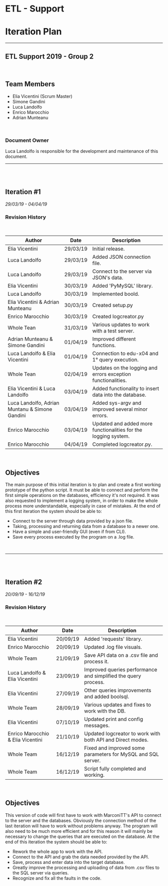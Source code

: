
# ETL - Support
# Iteration Plan

___
## **ETL Support 2019 - Group 2**

<br>

## Team Members

- Elia Vicentini (Scrum Master)
- Simone Gandini
- Luca Landolfo
- Enrico Marocchio
- Adrian Munteanu 

<br>

### **Document Owner**

Luca Landolfo is responsible for the development and maintenance of this document.
___
<br>
<br>

## Iteration #1
_29/03/19 - 04/04/19_

### Revision History

<br>

| Author | Date | Description |
|--|--|--|
| Elia Vicentini | 29/03/19 | Initial release. |
| Luca Landolfo | 29/03/19 | Added JSON connection file. |
| Luca Landolfo | 29/03/19 | Connect to the server via JSON's data. |
| Elia Vicentini | 30/03/19 | Added 'PyMySQL' library. |
| Luca Landolfo | 30/03/19 | Implemented boold. |
| Elia Vicentini & Adrian Munteanu | 30/03/19 | Created setup.py |
| Enrico Marocchio | 30/03/19 | Created logcreator.py |
| Whole Tean | 31/03/19 | Various updates to work with a test server. |
| Adrian Munteanu & Simone Gandini | 01/04/19 | Improved different functions. |
| Luca Landolfo & Elia Vicentini| 01/04/19 | Connection to edu-x04 and 1° query execution. |
| Whole Tean | 02/04/19 | Updates on the logging and errors exception functionalities. |
| Elia Vicentini & Luca Landolfo | 03/04/19 | Added functionality to insert data into the database.  |
| Luca Landolfo, Adrian Muntanu & Simone Gandini | 03/04/19 | Added sys-argv and improved several minor errors. |
| Enrico Marocchio | 03/04/19 | Updated and added more functionalities for the logging system. |
| Enrico Marocchio | 04/04/19 | Completed logcreator.py. |

<br>

## Objectives
The main purpose of this initial iteration is to plan and create a first working prototype of the python script. It must be able to connect and perform the first simple operations on the databases, efficiency it's not required. It was also requested to implement a logging system, in order to make the whole process more understandable, especially in case of mistakes.
At the end of this first iteration the system should be able to:
- Connect to the server through data provided by a json file.
- Taking, processing and returning data from a database to a newer one.
- Have a simple and user-friendly GUI (even if from CLI).
- Save every process executed by the program on a .log file.

<br>

___
<br>
<br>

## Iteration #2
_20/09/19 - 16/12/19_

### Revision History

<br>

| Author | Date | Description |
|--|--|--|
| Elia Vicentini | 20/09/19 | Added 'requests' library. |
| Enrico Marocchio | 20/09/19 | Updated .log file visuals. |
| Whole Team | 21/09/19 | Save API data on a .csv file and process it. |
| Luca Landolfo & Elia Vicentini | 23/09/19 | Improved queries performance and simplified the query process. |
| Elia Vicentini | 27/09/19 | Other queries improvements and added boolsql. |
| Whole Team | 28/09/19 | Various updates and fixes to work with the DB. |
| Elia Vicentini | 07/10/19 | Updated print and config messages. |
| Enrico Marocchio & Elia Vicentini | 21/10/19 | Updated logcreator to work with both API and Direct modes. |
| Whole Team | 16/12/19 | Fixed and improved some parameters for MySQL and SQL server. |
| Whole Team | 16/12/19 | Script fully completed and working. |

<br>

## Objectives
This version of code will first have to work with MarconiTT's API to connect to the server and the databases. Obviously the connection method of the last iteration will have to work without problems anyway. The program will also need to be much more efficient and for this reason it will mainly be necessary to change the queries that are executed on the database.
At the end of this iteration the system should be able to:
- Rework the whole app to work with the API.
- Connect to the API and grab the data needed provided by the API.
- Save, process and enter data into the target database.
- Greatly improve the processing and uploading of data from .csv files to the SQL server via queries.
- Recognize and fix all the faults in the code.

